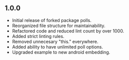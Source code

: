 ## 1.0.0

* Initial release of forked package polls.
* Reorganized file structure for maintainability.
* Refactored code and reduced lint count by over 1000. 
* Added strict linting rules.
* Removed unnecesary "this." everywhere.
* Added ability to have unlimited poll options.
* Upgraded example to new android embedding.